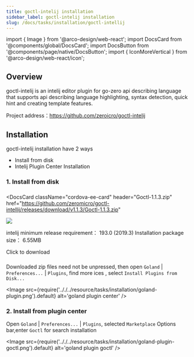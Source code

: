 ```yaml
---
title: goctl-intelij installation
sidebar_label: goctl-intelij installation
slug: /docs/tasks/installation/goctl-intellij
---
```


import { Image } from '@arco-design/web-react';
import DocsCard from '@components/global/DocsCard';
import DocsButton from '@components/page/native/DocsButton';
import { IconMoreVertical } from '@arco-design/web-react/icon';

## Overview

goctl-intelij is an intelij editor plugin for go-zero api describing language that supports api describing language highlighting, syntax detection, quick hint and creating template features.

Project address：https://github.com/zeroicro/goctl-intelij

## Installation

goctl-intelij installation have 2 ways

- Install from disk
- Intelij Plugin Center Installation

### 1. Install from disk

###

<DocsCard
  className="cordova-ee-card"
  header="Goctl-1.1.3.zip"
  href="https://github.com/zeromicro/goctl-intellij/releases/download/v1.1.3/Goctl-1.1.3.zip"
>
  <div>
    <img src="/logos/logo.svg" class="cordova-ee-img" />
    <p>
      intelij minimum release requirement： 193.0 (2019.3)
      Installation package size： 6.55MB
    </p>
    <DocsButton className="native-ee-detail">Click to download</DocsButton>
  </div>
</DocsCard>

###

Downloaded zip files need not be unpressed, then open `Goland` | `Preferences...` | `Plugins`, find more ices <IconMoreVertical />, select `Install Plugins from Disk...`

<Image src={require('.././../resource/tasks/installation/goland-plugin.png').default} alt='goland plugin center' />

### 2. Install from plugin center

Open `Goland` | `Preferences...` | `Plugins`, selected `Marketplace` Options bar,enter `Goctl` for search installation

<Image src={require('.././../resource/tasks/installation/goland-plugin-goctl.png').default} alt='goland plugin goctl' />
